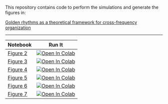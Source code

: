 This repository contains code to perform the simulations and generate the figures in:

[Golden rhythms as a theoretical framework for cross-frequency organization](https://nbdt.scholasticahq.com/article/38960-golden-rhythms-as-a-theoretical-framework-for-cross-frequency-organization)

---

| Notebook |  Run It |
| --- | --- |
| [Figure 2](./Figure-2.ipynb) | [![Open In Colab](https://colab.research.google.com/assets/colab-badge.svg)](https://colab.research.google.com/github/Mark-Kramer/Golden-Framework/blob/main/Figure-2.ipynb) |
| [Figure 3](./Figure-3.ipynb) | [![Open In Colab](https://colab.research.google.com/assets/colab-badge.svg)](https://colab.research.google.com/github/Mark-Kramer/Golden-Framework/blob/main/Figure-3.ipynb) |
| [Figure 4](./Figure-4.ipynb) | [![Open In Colab](https://colab.research.google.com/assets/colab-badge.svg)](https://colab.research.google.com/github/Mark-Kramer/Golden-Framework/blob/main/Figure-4.ipynb) |
| [Figure 5](./Figure-5.ipynb) | [![Open In Colab](https://colab.research.google.com/assets/colab-badge.svg)](https://colab.research.google.com/github/Mark-Kramer/Golden-Framework/blob/main/Figure-5.ipynb) |
| [Figure 6](./Figure-6.ipynb) | [![Open In Colab](https://colab.research.google.com/assets/colab-badge.svg)](https://colab.research.google.com/github/Mark-Kramer/Golden-Framework/blob/main/Figure-6.ipynb) |
| [Figure 7](./Figure-7.ipynb) | [![Open In Colab](https://colab.research.google.com/assets/colab-badge.svg)](https://colab.research.google.com/github/Mark-Kramer/Golden-Framework/blob/main/Figure-7.ipynb) |
